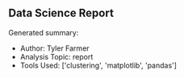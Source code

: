 ## Data Science Report

Generated summary:

- Author: Tyler Farmer
- Analysis Topic: report
- Tools Used: ['clustering', 'matplotlib', 'pandas']
